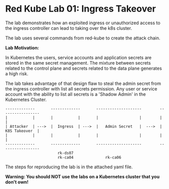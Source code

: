 Red Kube Lab 01: Ingress Takeover
==============================

The lab demonstrates how an exploited ingress or unauthorized access to the ingress controller can lead to taking over the k8s cluster.

The lab uses several commands from red-kube to create the attack chain.

**Lab Motivation:**

In Kubernetes the users, service accounts and application secrets are stored in the same secret management.
The mixture between secrets related to the control plane and secrets related to the data plane generates a high risk.

The lab takes advantage of that design flaw to steal the admin secret from the ingress controller with list all secrets permission.
Any user or service account with the ability to list all secrets is a 'Shadow Admin' in the Kubernetes Cluster.

```
-------------       -------------       --------------------        -----------------
|           |       |           |       |                  |        |               |
| Attacker  | --->  |  Ingress  | --->  |   Admin Secret   |  --->  | K8S Takeover  |
|           |       |           |       |                  |        |               |
-------------       -------------       --------------------        -----------------
                       rk-ds07
                       rk-ca04              rk-ca06
```

The steps for reproducing the lab is in the attached yaml file.

**Warning: You should NOT use the labs on a Kubernetes cluster that you don't own!**

